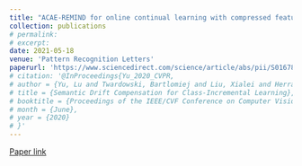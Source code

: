 ```yaml
---
title: "ACAE-REMIND for online continual learning with compressed feature replay"
collection: publications
# permalink: 
# excerpt: 
date: 2021-05-18
venue: 'Pattern Recognition Letters'
paperurl: 'https://www.sciencedirect.com/science/article/abs/pii/S0167865521002312'
# citation: '@InProceedings{Yu_2020_CVPR,
# author = {Yu, Lu and Twardowski, Bartlomiej and Liu, Xialei and Herranz, Luis and Wang, Kai and Cheng, Yongmei and Jui, Shangling and Weijer, Joost van de},
# title = {Semantic Drift Compensation for Class-Incremental Learning},
# booktitle = {Proceedings of the IEEE/CVF Conference on Computer Vision and Pattern Recognition (CVPR)},
# month = {June},
# year = {2020}
# }'
---
```

<!-- Online continual learning aims to learn from a non-IID stream of data from a number of different tasks, where the learner is only allowed to consider data once. Methods are typically allowed to use a limited buffer to store some of the images in the stream. Recently, it was found that feature replay, where an intermediate layer representation of the image is stored (or generated) leads to superior results than image replay, while requiring less memory. Quantized exemplars can further reduce the memory usage. However, a drawback of these methods is that they use a fixed (or very intransigent) backbone network. This significantly limits the learning of representations that can discriminate between all tasks. To address this problem, we propose an auxiliary classifier auto-encoder (ACAE) module for feature replay at intermediate layers with high compression rates. The reduced memory footprint per image allows us to save more exemplars for replay. In our experiments, we conduct task-agnostic evaluation under online continual learning setting and get state-of-the-art performance on ImageNet-Subset, CIFAR100 and CIFAR10 dataset. -->

[Paper link](https://www.sciencedirect.com/science/article/abs/pii/S0167865521002312)

<!-- Recommended citation: Your Name, You. (2010). "Paper Title Number 2." <i>Journal 1</i>. 1(2). -->